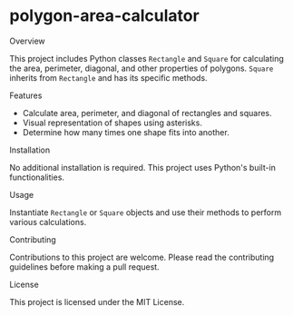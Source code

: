 # polygon-area-calculator

Overview

This project includes Python classes `Rectangle` and `Square` for calculating the area, perimeter, diagonal, and other properties of polygons. `Square` inherits from `Rectangle` and has its specific methods.

Features

- Calculate area, perimeter, and diagonal of rectangles and squares.
- Visual representation of shapes using asterisks.
- Determine how many times one shape fits into another.

Installation

No additional installation is required. This project uses Python's built-in functionalities.

Usage

Instantiate `Rectangle` or `Square` objects and use their methods to perform various calculations.

Contributing

Contributions to this project are welcome. Please read the contributing guidelines before making a pull request.

License

This project is licensed under the MIT License.

